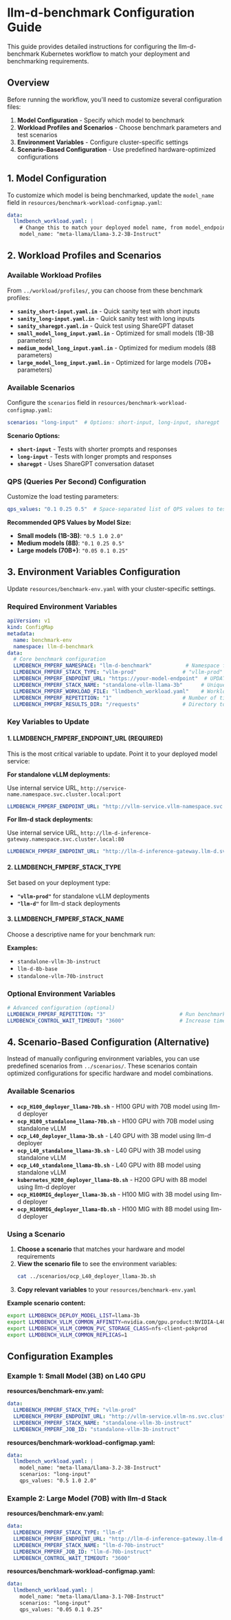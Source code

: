 # llm-d-benchmark Configuration Guide

This guide provides detailed instructions for configuring the llm-d-benchmark Kubernetes workflow to match your deployment and benchmarking requirements.

## Overview

Before running the workflow, you'll need to customize several configuration files:

1. **Model Configuration** - Specify which model to benchmark
2. **Workload Profiles and Scenarios** - Choose benchmark parameters and test scenarios
3. **Environment Variables** - Configure cluster-specific settings
4. **Scenario-Based Configuration** - Use predefined hardware-optimized configurations

## 1. Model Configuration

To customize which model is being benchmarked, update the `model_name` field in `resources/benchmark-workload-configmap.yaml`:

```yaml
data:
  llmdbench_workload.yaml: |
    # Change this to match your deployed model name, from model_endpoint/v1/models
    model_name: "meta-llama/Llama-3.2-3B-Instruct"
```

## 2. Workload Profiles and Scenarios

### Available Workload Profiles

From `../workload/profiles/`, you can choose from these benchmark profiles:

- **`sanity_short-input.yaml.in`** - Quick sanity test with short inputs
- **`sanity_long-input.yaml.in`** - Quick sanity test with long inputs
- **`sanity_sharegpt.yaml.in`** - Quick test using ShareGPT dataset
- **`small_model_long_input.yaml.in`** - Optimized for small models (1B-3B parameters)
- **`medium_model_long_input.yaml.in`** - Optimized for medium models (8B parameters)
- **`large_model_long_input.yaml.in`** - Optimized for large models (70B+ parameters)

### Available Scenarios

Configure the `scenarios` field in `resources/benchmark-workload-configmap.yaml`:

```yaml
scenarios: "long-input"  # Options: short-input, long-input, sharegpt
```

**Scenario Options:**
- **`short-input`** - Tests with shorter prompts and responses
- **`long-input`** - Tests with longer prompts and responses
- **`sharegpt`** - Uses ShareGPT conversation dataset

### QPS (Queries Per Second) Configuration

Customize the load testing parameters:

```yaml
qps_values: "0.1 0.25 0.5"  # Space-separated list of QPS values to test
```

**Recommended QPS Values by Model Size:**
- **Small models (1B-3B)**: `"0.5 1.0 2.0"`
- **Medium models (8B)**: `"0.1 0.25 0.5"`
- **Large models (70B+)**: `"0.05 0.1 0.25"`

## 3. Environment Variables Configuration

Update `resources/benchmark-env.yaml` with your cluster-specific settings.

### Required Environment Variables

```yaml
apiVersion: v1
kind: ConfigMap
metadata:
  name: benchmark-env
  namespace: llm-d-benchmark
data:
  # Core benchmark configuration
  LLMDBENCH_FMPERF_NAMESPACE: "llm-d-benchmark"           # Namespace for benchmark jobs
  LLMDBENCH_FMPERF_STACK_TYPE: "vllm-prod"               # "vllm-prod" for standalone, "llm-d" for llm-d stack
  LLMDBENCH_FMPERF_ENDPOINT_URL: "https://your-model-endpoint"  # UPDATE: Your model service endpoint
  LLMDBENCH_FMPERF_STACK_NAME: "standalone-vllm-llama-3b"      # Unique identifier for this benchmark run
  LLMDBENCH_FMPERF_WORKLOAD_FILE: "llmdbench_workload.yaml"    # Workload configuration file name
  LLMDBENCH_FMPERF_REPETITION: "1"                       # Number of times to repeat the benchmark
  LLMDBENCH_FMPERF_RESULTS_DIR: "/requests"              # Directory to store results (keep as /requests)
```

### Key Variables to Update

#### 1. LLMDBENCH_FMPERF_ENDPOINT_URL (REQUIRED)

This is the most critical variable to update. Point it to your deployed model service:

**For standalone vLLM deployments:**

Use internal service URL, `http://service-name.namespace.svc.cluster.local:port`
```yaml
LLMDBENCH_FMPERF_ENDPOINT_URL: "http://vllm-service.vllm-namespace.svc.cluster.local:8000"
```

**For llm-d stack deployments:**

Use internal service URL, `http://llm-d-inference-gateway.namespace.svc.cluster.local:80`
```yaml
LLMDBENCH_FMPERF_ENDPOINT_URL: "http://llm-d-inference-gateway.llm-d.svc.cluster.local:80"
```

#### 2. LLMDBENCH_FMPERF_STACK_TYPE

Set based on your deployment type:

- **`"vllm-prod"`** for standalone vLLM deployments
- **`"llm-d"`** for llm-d stack deployments

#### 3. LLMDBENCH_FMPERF_STACK_NAME

Choose a descriptive name for your benchmark run:

**Examples:**
- `standalone-vllm-3b-instruct`
- `llm-d-8b-base`
- `standalone-vllm-70b-instruct`

### Optional Environment Variables

```yaml
# Advanced configuration (optional)
LLMDBENCH_FMPERF_REPETITION: "3"                        # Run benchmark 3 times for better statistics
LLMDBENCH_CONTROL_WAIT_TIMEOUT: "3600"                  # Increase timeout for large models (seconds)
```

## 4. Scenario-Based Configuration (Alternative)

Instead of manually configuring environment variables, you can use predefined scenarios from `../scenarios/`. These scenarios contain optimized configurations for specific hardware and model combinations.

### Available Scenarios

- **`ocp_H100_deployer_llama-70b.sh`** - H100 GPU with 70B model using llm-d deployer
- **`ocp_H100_standalone_llama-70b.sh`** - H100 GPU with 70B model using standalone vLLM
- **`ocp_L40_deployer_llama-3b.sh`** - L40 GPU with 3B model using llm-d deployer
- **`ocp_L40_standalone_llama-3b.sh`** - L40 GPU with 3B model using standalone vLLM
- **`ocp_L40_standalone_llama-8b.sh`** - L40 GPU with 8B model using standalone vLLM
- **`kubernetes_H200_deployer_llama-8b.sh`** - H200 GPU with 8B model using llm-d deployer
- **`ocp_H100MIG_deployer_llama-3b.sh`** - H100 MIG with 3B model using llm-d deployer
- **`ocp_H100MIG_deployer_llama-8b.sh`** - H100 MIG with 8B model using llm-d deployer

### Using a Scenario

1. **Choose a scenario** that matches your hardware and model requirements
2. **View the scenario file** to see the environment variables:
   ```bash
   cat ../scenarios/ocp_L40_deployer_llama-3b.sh
   ```
3. **Copy relevant variables** to your `resources/benchmark-env.yaml`

**Example scenario content:**
```bash
export LLMDBENCH_DEPLOY_MODEL_LIST=llama-3b
export LLMDBENCH_VLLM_COMMON_AFFINITY=nvidia.com/gpu.product:NVIDIA-L40S
export LLMDBENCH_VLLM_COMMON_PVC_STORAGE_CLASS=nfs-client-pokprod
export LLMDBENCH_VLLM_COMMON_REPLICAS=1
```

## Configuration Examples

### Example 1: Small Model (3B) on L40 GPU

**resources/benchmark-env.yaml:**
```yaml
data:
  LLMDBENCH_FMPERF_STACK_TYPE: "vllm-prod"
  LLMDBENCH_FMPERF_ENDPOINT_URL: "http://vllm-service.vllm-ns.svc.cluster.local:8000"
  LLMDBENCH_FMPERF_STACK_NAME: "standalone-vllm-3b-instruct"
  LLMDBENCH_FMPERF_JOB_ID: "standalone-vllm-3b-instruct"
```

**resources/benchmark-workload-configmap.yaml:**
```yaml
data:
  llmdbench_workload.yaml: |
    model_name: "meta-llama/Llama-3.2-3B-Instruct"
    scenarios: "long-input"
    qps_values: "0.5 1.0 2.0"
```

### Example 2: Large Model (70B) with llm-d Stack

**resources/benchmark-env.yaml:**
```yaml
data:
  LLMDBENCH_FMPERF_STACK_TYPE: "llm-d"
  LLMDBENCH_FMPERF_ENDPOINT_URL: "http://llm-d-inference-gateway.llm-d.svc.cluster.local:80"
  LLMDBENCH_FMPERF_STACK_NAME: "llm-d-70b-instruct"
  LLMDBENCH_FMPERF_JOB_ID: "llm-d-70b-instruct"
  LLMDBENCH_CONTROL_WAIT_TIMEOUT: "3600"
```

**resources/benchmark-workload-configmap.yaml:**
```yaml
data:
  llmdbench_workload.yaml: |
    model_name: "meta-llama/Llama-3.1-70B-Instruct"
    scenarios: "long-input"
    qps_values: "0.05 0.1 0.25"
```
